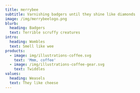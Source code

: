 ```yaml
---
title: merrybee
subtitle: Varnishing badgers until they shine like diamonds
image: /img/merrybeelogo.png
blurb:
  heading: Badgers
  text: Terrible scruffy creatures
intro:
  heading: Wombles
  text: Smell like wee
products:
  - image: img/illustrations-coffee.svg
    text: 'Mmm, coffee'
  - image: /img/illustrations-coffee-gear.svg
    text: Twiddles
values:
  heading: Weasels
  text: They like cheese
---
```


